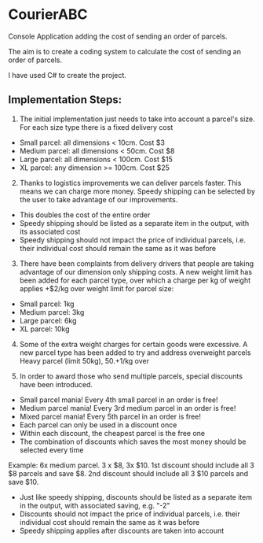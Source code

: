 # CourierABC
Console Application adding the cost of sending an order of parcels.

The aim is to create a coding system to calculate the cost of sending an order of parcels.

I have used C# to create the project.

## Implementation Steps:

1. The initial implementation just needs to take into account a parcel's size. For each size
type there is a fixed delivery cost
* Small parcel: all dimensions < 10cm. Cost $3
* Medium parcel: all dimensions < 50cm. Cost $8
* Large parcel: all dimensions < 100cm. Cost $15
* XL parcel: any dimension >= 100cm. Cost $25

2. Thanks to logistics improvements we can deliver parcels faster. This means we can
charge more money. Speedy shipping can be selected by the user to take advantage of our
improvements.
* This doubles the cost of the entire order
* Speedy shipping should be listed as a separate item in the output, with its associated
cost
* Speedy shipping should not impact the price of individual parcels, i.e. their individual
cost should remain the same as it was before

3. There have been complaints from delivery drivers that people are taking advantage of our
dimension only shipping costs. A new weight limit has been added for each parcel type, over
which a charge per kg of weight applies
+$2/kg over weight limit for parcel size:
* Small parcel: 1kg
* Medium parcel: 3kg
* Large parcel: 6kg
* XL parcel: 10kg

4. Some of the extra weight charges for certain goods were excessive. A new parcel type
has been added to try and address overweight parcels
Heavy parcel (limit 50kg), $50. +$1/kg over

5. In order to award those who send multiple parcels, special discounts have been
introduced.
* Small parcel mania! Every 4th small parcel in an order is free!
* Medium parcel mania! Every 3rd medium parcel in an order is free!
* Mixed parcel mania! Every 5th parcel in an order is free!
* Each parcel can only be used in a discount once
* Within each discount, the cheapest parcel is the free one
* The combination of discounts which saves the most money should be selected every
time

Example:
6x medium parcel. 3 x $8, 3x $10. 1st discount should include all 3 $8 parcels and save $8.
2nd discount should include all 3 $10 parcels and save $10.
* Just like speedy shipping, discounts should be listed as a separate item in the output,
with associated saving, e.g. "-2"
* Discounts should not impact the price of individual parcels, i.e. their individual cost
should remain the same as it was before
* Speedy shipping applies after discounts are taken into account
